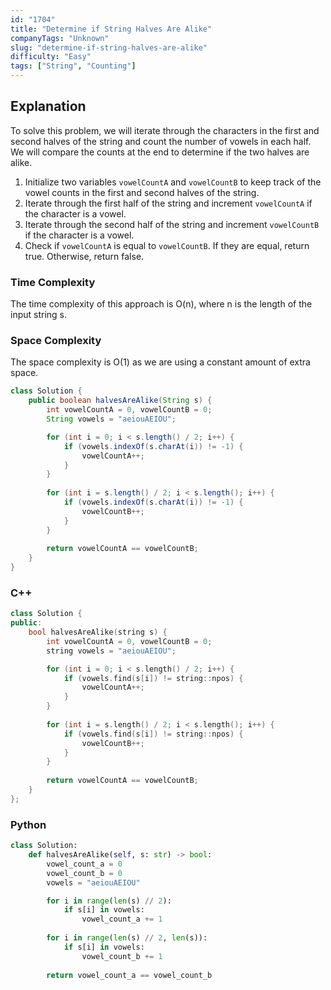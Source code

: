 ```yaml
---
id: "1704"
title: "Determine if String Halves Are Alike"
companyTags: "Unknown"
slug: "determine-if-string-halves-are-alike"
difficulty: "Easy"
tags: ["String", "Counting"]
---
```


## Explanation
To solve this problem, we will iterate through the characters in the first and second halves of the string and count the number of vowels in each half. We will compare the counts at the end to determine if the two halves are alike.

1. Initialize two variables `vowelCountA` and `vowelCountB` to keep track of the vowel counts in the first and second halves of the string.
2. Iterate through the first half of the string and increment `vowelCountA` if the character is a vowel.
3. Iterate through the second half of the string and increment `vowelCountB` if the character is a vowel.
4. Check if `vowelCountA` is equal to `vowelCountB`. If they are equal, return true. Otherwise, return false.

### Time Complexity
The time complexity of this approach is O(n), where n is the length of the input string s.

### Space Complexity
The space complexity is O(1) as we are using a constant amount of extra space.
```java
class Solution {
    public boolean halvesAreAlike(String s) {
        int vowelCountA = 0, vowelCountB = 0;
        String vowels = "aeiouAEIOU";

        for (int i = 0; i < s.length() / 2; i++) {
            if (vowels.indexOf(s.charAt(i)) != -1) {
                vowelCountA++;
            }
        }
        
        for (int i = s.length() / 2; i < s.length(); i++) {
            if (vowels.indexOf(s.charAt(i)) != -1) {
                vowelCountB++;
            }
        }
        
        return vowelCountA == vowelCountB;
    }
}
```

### C++
```cpp
class Solution {
public:
    bool halvesAreAlike(string s) {
        int vowelCountA = 0, vowelCountB = 0;
        string vowels = "aeiouAEIOU";

        for (int i = 0; i < s.length() / 2; i++) {
            if (vowels.find(s[i]) != string::npos) {
                vowelCountA++;
            }
        }
        
        for (int i = s.length() / 2; i < s.length(); i++) {
            if (vowels.find(s[i]) != string::npos) {
                vowelCountB++;
            }
        }
        
        return vowelCountA == vowelCountB;
    }
};
```

### Python
```python
class Solution:
    def halvesAreAlike(self, s: str) -> bool:
        vowel_count_a = 0
        vowel_count_b = 0
        vowels = "aeiouAEIOU"

        for i in range(len(s) // 2):
            if s[i] in vowels:
                vowel_count_a += 1
        
        for i in range(len(s) // 2, len(s)):
            if s[i] in vowels:
                vowel_count_b += 1
                
        return vowel_count_a == vowel_count_b
```